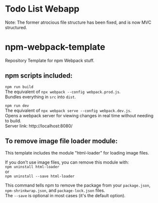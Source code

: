 # Todo List Webapp
Note: The former atrocious file structure has been fixed, and is now MVC structured.

# npm-webpack-template
Repository Template for npm Webpack stuff.

## npm scripts included:
`npm run build`<br>
The equivalent of `npx webpack --config webpack.prod.js`.<br>
Bundles everything in `src` into `dist`.

`npm run dev`<br>
The equivalent of `npx webpack serve --config webpack.dev.js`.<br>
Opens a webpack server for viewing changes in real time without needing to build.<br>
Server link: http://localhost:8080/

## To remove image file loader module:
This template includes the module "html-loader" for loading image files.

If you don't use image files, you can remove this module with:<br>
`npm uninstall html-loader`<br>
or<br>
`npm uninstall --save html-loader`

This command tells npm to remove the package from your `package.json`, `npm-shrinkwrap.json`, and `package-lock.json` files.<br>
The `--save` is optional in most cases (it's the default option).
